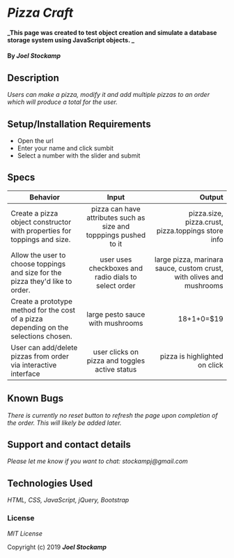 # _Pizza Craft_

#### _This page was created to test object creation and simulate a database storage system using JavaScript objects. _

#### By _Joel Stockamp_

## Description

_Users can make a pizza, modify it and add multiple pizzas to an order which will produce a total for the user._

## Setup/Installation Requirements

* Open the url
* Enter your name and click sumbit
* Select a number with the slider and submit


## Specs
| Behavior | Input | Output |
| ------------- |:-------------:| -----:|
|Create a pizza object constructor with properties for toppings and size.|pizza can have attributes such as size and topppings pushed to it| pizza.size, pizza.crust, pizza.toppings store info|
|Allow the user to choose toppings and size for the pizza they'd like to order.|user uses checkboxes and radio dials to select order| large pizza, marinara sauce, custom crust, with olives and mushrooms|
|Create a prototype method for the cost of a pizza depending on the selections chosen. |large pesto sauce with mushrooms|18+1+0=$19|
|User can add/delete pizzas from order via interactive interface|user clicks on pizza and toggles active status|pizza is highlighted on click|

## Known Bugs

_There is currently no reset button to refresh the page upon completion of the order. This will likely be added later._

## Support and contact details

_Please let me know if you want to chat: stockampj@gmail.com_

## Technologies Used

_HTML, CSS, JavaScript, jQuery, Bootstrap_

### License

*MIT License*

Copyright (c) 2019 **_Joel Stockamp_**
